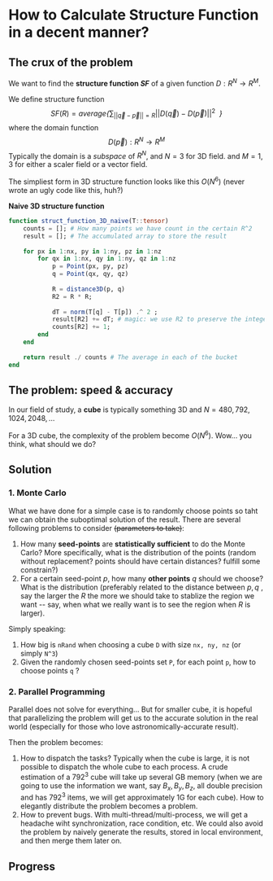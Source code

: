 # How to Calculate Structure Function in a decent manner?

## The crux of the problem

We want to find the **structure function $SF$** of a given function $D: R^N\rightarrow R^M$.

We define structure function
$$
SF(R) = \textit{average\{}\sum_{||\vec{q}-\vec{p}|| = R} ||D(\vec{q}) - D(\vec{p})||^2\ \  \textit{\}}
$$
where the domain function
$$
D(\vec{p}) : R^N \rightarrow R^M
$$
Typically the domain is a *subspace* of $R^N$, and $N=3$ for 3D field. and $M= 1, 3$ for either a scaler field or a vector field.



The simpliest form in 3D structure function looks like this $O(N^6)$  (never wrote an ugly code like this, huh?) 

**Naive 3D structure function**

```julia
function struct_function_3D_naive(T::tensor)
    counts = []; # How many points we have count in the certain R^2
    result = []; # The accumulated array to store the result
    
    for px in 1:nx, py in 1:ny, pz in 1:nz
        for qx in 1:nx, qy in 1:ny, qz in 1:nz
            p = Point(px, py, pz) 
            q = Point(qx, qy, qz)
            
            R = distance3D(p, q) 
            R2 = R * R;
            
            dT = norm(T[q] - T[p]) .^ 2 ;
            result[R2] += dT; # magic: we use R2 to preserve the integer index 
            counts[R2] += 1; 
        end
    end
    
    return result ./ counts # The average in each of the bucket
end
```



## The problem: speed & accuracy

In our field of study, a **cube** is typically something 3D and $N = 480, 792, 1024, 2048, ...$  

For a 3D cube, the complexity of the problem become $O(N^6)$. Wow... you think, what should we do?



## Solution 

### 1. Monte Carlo

What we have done for a simple case is to randomly choose points so taht we can obtain the suboptimal solution of the result. There are several following problems to consider ~~(parameters to take)~~:

1. How many **seed-points** are **statistically sufficient** to do the Monte Carlo?  More specifically, what is the distribution of the points (random without replacement? points should have certain distances? fulfill some constrain?)
2. For a certain seed-point $p$, how many **other points** $q$ should we choose? What is the distribution (preferably related to the distance between $p, q$ , say the larger the $R$ the more we should take to stablize the region we want -- say, when what we really want is to see the region when $R$ is larger). 

Simply speaking:

1. How big is `nRand` when choosing a cube `D` with size `nx, ny, nz` (or simply `N^3`)
2. Given the randomly chosen seed-points set `P`, for each point `p`,  how to choose points `q` ?



### 2. Parallel Programming

Parallel does not solve for everything... But for smaller cube, it is hopeful that parallelizing the problem will get us to the accurate solution in the real world (especially for those who love astronomically-accurate result). 

Then the problem becomes:

1. How to dispatch the tasks? Typically when the cube is large, it is not possible to dispatch the whole cube to each process. A crude estimation of a $792^3$ cube will take up several GB memory (when we are going to use the information we want, say $B_x, B_y, B_z$, all double precision and has $792^3$ items, we will get approximately 1G for each cube). How to elegantly distribute the problem becomes a problem.
2. How to prevent bugs. With multi-thread/multi-process, we will get a headache wiht synchronization, race condition, etc.  We could also avoid the problem by naively generate the results, stored in local environment, and then merge them later on.



## Progress


